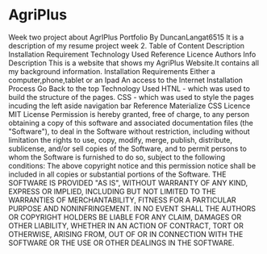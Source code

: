 # AgriPlus
Week two project about AgrIPlus
Portfolio
By DuncanLangat6515
It is a description of my resume project week 2.
Table of Content
Description
Installation Requirement
Technology Used
Reference
Licence
Authors Info
Description
This is a website that shows my AgriPlus Website.It contains all my background information.
Installation
Requirements
Either a computer,phone,tablet or an Ipad
An access to the Internet
Installation Process
Go Back to the top
Technology Used
HTNL - which was used to build the structure of the pages.
CSS - which was used to style the pages incuding the left aside navigation bar
Reference
Materialize CSS
Licence
MIT License
Permission is hereby granted, free of charge, to any person obtaining a copy of this software and associated documentation files (the "Software"), to deal in the Software without restriction, including without limitation the rights to use, copy, modify, merge, publish, distribute, sublicense, and/or sell copies of the Software, and to permit persons to whom the Software is furnished to do so, subject to the following conditions:
The above copyright notice and this permission notice shall be included in all copies or substantial portions of the Software.
THE SOFTWARE IS PROVIDED "AS IS", WITHOUT WARRANTY OF ANY KIND, EXPRESS OR IMPLIED, INCLUDING BUT NOT LIMITED TO THE WARRANTIES OF MERCHANTABILITY, FITNESS FOR A PARTICULAR PURPOSE AND NONINFRINGEMENT. IN NO EVENT SHALL THE AUTHORS OR COPYRIGHT HOLDERS BE LIABLE FOR ANY CLAIM, DAMAGES OR OTHER LIABILITY, WHETHER IN AN ACTION OF CONTRACT, TORT OR OTHERWISE, ARISING FROM, OUT OF OR IN CONNECTION WITH THE SOFTWARE OR THE USE OR OTHER DEALINGS IN THE SOFTWARE.
